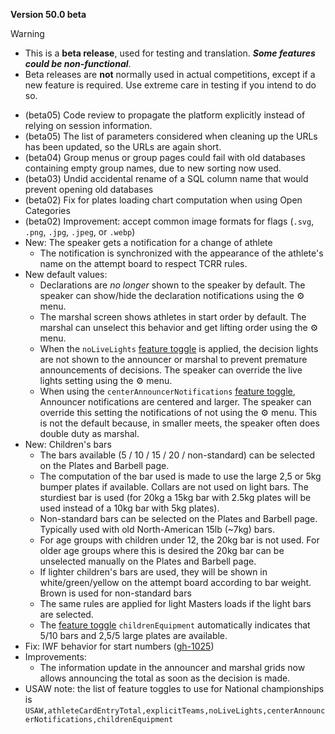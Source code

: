 **Version 50.0 beta**

> [!WARNING]
>
> - This is a **beta release**, used for testing and translation. ***Some features could be non-functional***.
> - Beta releases are **not** normally used in actual competitions, except if a new feature is required. Use extreme care in testing if you intend to do so.

- (beta05) Code review to propagate the platform explicitly instead of relying on session information.
- (beta05) The list of parameters considered when cleaning up the URLs has been updated, so the URLs are again short.
- (beta04) Group menus or group pages could fail with old databases containing empty group names, due to new sorting now used.
- (beta03) Undid accidental rename of a SQL column name that would prevent opening old databases
- (beta02) Fix for plates loading chart computation when using Open Categories
- (beta02) Improvement: accept common image formats for flags (`.svg`, `.png`, `.jpg`, `.jpeg`, or `.webp`)
- New: The speaker gets a notification for a change of athlete
  - The notification is synchronized with the appearance of the athlete's name on the attempt board to respect TCRR rules.
- New default values: 
  - Declarations are *no longer* shown to the speaker by default. The speaker can show/hide the declaration notifications using the ⚙ menu.
  - The marshal screen shows athletes in start order by default. The marshal can unselect this behavior and get lifting order using the ⚙ menu.
  - When the `noLiveLights` [feature toggle](https://owlcms.github.io/owlcms4-prerelease/#/FeatureToggles) is applied, the decision lights are not shown to the announcer or marshal to prevent premature announcements of decisions. The speaker can override the live lights setting using the ⚙ menu.
  - When using the `centerAnnouncerNotifications` [feature toggle](https://owlcms.github.io/owlcms4-prerelease/#/FeatureToggles), Announcer notifications are centered and larger.  The speaker can override this setting the notifications of not using the ⚙ menu.  This is not the default because, in smaller meets, the speaker often does double duty as marshal.
- New: Children's bars
  - The bars available (5 / 10 / 15 / 20 / non-standard) can be selected on the Plates and Barbell page.
  - The computation of the bar used is made to use the large 2,5 or 5kg bumper plates if available.  Collars are not used on light bars. The sturdiest bar is used (for 20kg a 15kg bar with 2.5kg plates will be used instead of a 10kg bar with 5kg plates).
  - Non-standard bars can be selected on the Plates and Barbell page. Typically used with old North-American 15lb (~7kg) bars.
  - For age groups with children under 12, the 20kg bar is not used.  For older age groups where this is desired the 20kg bar can be unselected manually on the Plates and Barbell page.
  - If lighter children's bars are used, they will be shown in white/green/yellow on the attempt board according to bar weight.  Brown is used for non-standard bars
  - The same rules are applied for light Masters loads if the light bars are selected.
  - The [feature toggle](https://owlcms.github.io/owlcms4-prerelease/#/FeatureToggles) `childrenEquipment` automatically indicates that 5/10 bars and 2,5/5 large plates are available.
- Fix: IWF behavior for start numbers ([gh-1025](https://github.com/jflamy/owlcms4/pull/1026))
- Improvements:
  - The information update in the announcer and marshal grids now allows announcing the total as soon as the decision is made.
- USAW note: the list of feature toggles to use for National championships is
  `USAW,athleteCardEntryTotal,explicitTeams,noLiveLights,centerAnnouncerNotifications,childrenEquipment`

